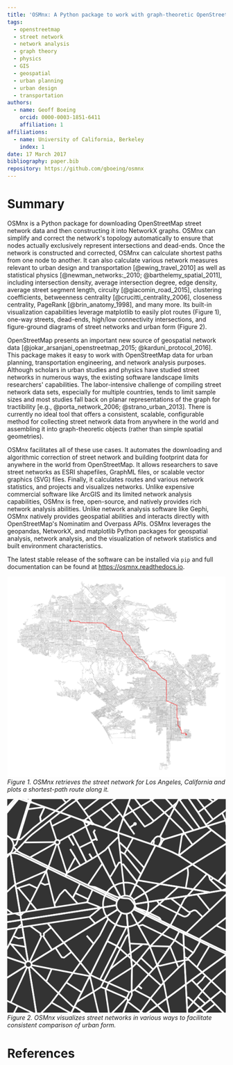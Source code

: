 ```yaml
---
title: 'OSMnx: A Python package to work with graph-theoretic OpenStreetMap street networks'
tags:
  - openstreetmap
  - street network
  - network analysis
  - graph theory
  - physics
  - GIS
  - geospatial
  - urban planning
  - urban design
  - transportation
authors:
  - name: Geoff Boeing
    orcid: 0000-0003-1851-6411
    affiliation: 1
affiliations:
  - name: University of California, Berkeley
    index: 1
date: 17 March 2017
bibliography: paper.bib
repository: https://github.com/gboeing/osmnx
---
```


# Summary

OSMnx is a Python package for downloading OpenStreetMap street network data and then constructing 
it into NetworkX graphs. OSMnx can simplify and correct the network's 
topology automatically to ensure that nodes actually exclusively represent intersections and 
dead-ends. Once the network is constructed and corrected, OSMnx can calculate shortest paths from 
one node to another. It can also calculate various network measures relevant to urban design and 
transportation [@ewing_travel_2010] as well as statistical physics [@newman_networks:_2010; @barthelemy_spatial_2011], 
including intersection density, average intersection degree, edge density, average street segment 
length, circuity [@giacomin_road_2015], clustering coefficients, betweenness centrality 
[@crucitti_centrality_2006], closeness centrality, PageRank [@brin_anatomy_1998], and many more. Its built-in
visualization capabilities leverage matplotlib to easily plot routes (Figure 1), one-way streets, 
dead-ends, high/low connectivity intersections, and figure-ground diagrams of street networks and 
urban form (Figure 2).

OpenStreetMap presents an important new source of geospatial network data [@jokar_arsanjani_openstreetmap_2015; 
@karduni_protocol_2016]. This package makes it easy to work with OpenStreetMap data for urban planning, 
transportation engineering, and network analysis purposes. Although scholars in urban studies and 
physics have studied street networks in numerous ways, the existing software landscape limits 
researchers' capabilities. The labor-intensive challenge of compiling street network data sets, 
especially for multiple countries, tends to limit sample sizes and most studies fall back on planar 
representations of the graph for tractibility [e.g., @porta_network_2006; @strano_urban_2013]. There 
is currently no ideal tool that offers a consistent, scalable, configurable method for collecting 
street network data from anywhere in the world and assembling it into graph-theoretic objects (rather 
than simple spatial geometries).

OSMnx facilitates all of these use cases. It automates the downloading and algorithmic correction of 
street network and building footprint data for anywhere in the world from OpenStreetMap. It allows 
researchers to save street networks as ESRI shapefiles, GraphML files, or scalable vector graphics 
(SVG) files. Finally, it calculates routes and various network statistics, and projects and visualizes 
networks. Unlike expensive commercial software like ArcGIS and its limited network analysis capabilities, 
OSMnx is free, open-source, and natively provides rich network analysis abilities. Unlike network analysis 
software like Gephi, OSMnx natively provides geospatial abilities and interacts directly with 
OpenStreetMap's Nominatim and Overpass APIs. OSMnx leverages the geopandas, NetworkX, and matplotlib 
Python packages for geospatial analysis, network analysis, and the visualization of network statistics 
and built environment characteristics.

The latest stable release of the software can be installed via `pip` and full documentation can be found 
at https://osmnx.readthedocs.io.

![Figure 1. OSMnx retrieves the street network for Los Angeles, California and plots a shortest-path route along it.](fig01.png)
*Figure 1. OSMnx retrieves the street network for Los Angeles, California and plots a shortest-path route along it.*

![Figure 2. OSMnx visualizes street networks in various ways to facilitate consistent comparison of urban form.](fig02.png)
*Figure 2. OSMnx visualizes street networks in various ways to facilitate consistent comparison of urban form.*

# References
